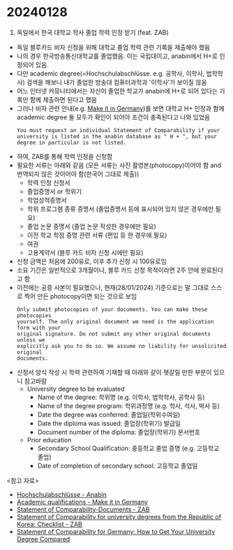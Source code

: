 # 20240128

1. 독일에서 한국 대학교 학사 졸업 학력 인정 받기 (feat. ZAB)

- 독일 블루카드 비자 신청을 위해 대학교 졸업 학력 관련 기록을 제출해야 했음
- 나의 경우 한국방송통신대학교를 졸업했음. 이는 국립대이고, anabin에서 H+로 인정되어 있음.
- 다만 academic degree(=Hochschulabschlüsse. e.g. 공학사, 이학사, 법학학사) 검색을 해보니 내가 졸업한 방송대 컴퓨터과학과 '이학사'가 보이질 않음
- 어느 인터넷 커뮤니티에서는 자신이 졸업한 학교가 anabin에 H+로 되어 있다는 기록만 함께 제출하면 된다고 했음
- 그러나 비자 관련 안내(e.g. [Make it in Germany](https://www.make-it-in-germany.com/en/working-in-germany/recognition/academic-qualifications))를 보면 대학교 H+ 인정과 함께 academic degree 둘 모두가 확인이 되어야 조건이 충족된다고 나와 있었음
  ```
  You must request an individual Statement of Comparability if your university is listed in the anabin database as " H + ", but your degree in particular is not listed.
  ```
- 하여, ZAB를 통해 학력 인정을 신청함
- 필요한 서류는 아래와 같음 (모든 서류는 사진 촬영본(photocopy)이어야 함 and 번역되지 않은 것이어야 함(한국어 그대로 제출))
  - 학력 인정 신청서
  - 졸업증명서 or 학위기
  - 학업성적증명서
  - 학위 프로그램 종류 증명서 (졸업증명서 등에 표시되어 있지 않은 경우에만 필요)
  - 졸업 논문 증명서 (졸업 논문 작성한 경우에만 필요)
  - 이전 학교 학점 증명 관련 서류 (편입 등 한 경우에 필요)
  - 여권
  - 고용계약서 (블루 카드 비자 신청 시에만 필요)
- 신청 금액은 처음에 200유로, 이후 추가 신청 시 100유로임
- 소요 기간은 일반적으로 3개월이나, 블루 카드 신청 목적이라면 2주 안에 완료된다고 함
- 이전에는 공증 사본이 필요했으나, 현재(28/01/2024) 기준으로는 말 그대로 스스로 찍어 만든 photocopy이면 되는 것으로 보임
  ```
  Only submit photocopies of your documents. You can make these photocopies
  yourself. The only original document we need is the application form with your
  original signature. Do not submit any other original documents unless we
  explicitly ask you to do so. We assume no liability for unsolicited original
  documents.
  ```
- 신청서 양식 작성 시 학력 관련하여 기재할 때 아래와 같이 헷갈릴 만한 부분이 있으니 참고바람
  - University degree to be evaluated
    - Name of the degree: 학위명 (e.g. 이학사, 법학학사, 공학사 등)
    - Name of the degree program: 학위과정명 (e.g. 학사, 석사, 박사 등)
    - Date the degree was conferred: 졸업일(학위수여일)
    - Date the diploma was issued: 졸업장(학위기) 발급일
    - Document number of the diploma: 졸업장(학위기) 문서번호
  - Prior education
    - Secondary School Qualification: 중등학교 졸업 증명 (e.g. 고등학교 졸업)
    - Date of completion of secondary school: 고등학교 졸업일

<참고 자료>

- [Hochschulabschlüsse - Anabin](https://anabin.kmk.org/no_cache/filter/hochschulabschluesse.html)
- [Academic qualifications - Make it in Germany](https://www.make-it-in-germany.com/en/working-in-germany/recognition/academic-qualifications)
- [Statement of Comparability-Documents - ZAB](https://www.kmk.org/zab/statement-of-comparability/documents.html)
- [Statement of Comparability for university degrees from the Republic of Korea: Checklist - ZAB](https://www.kmk.org/fileadmin/pdf/ZAB/Zeugnisbewertungen/Einzureichende_Dokumente/Korea_Zeugnisbewertung_Dokumente_EN.pdf)
- [Statement of Comparability for Germany: How to Get Your University Degree Compared](https://www.nomadenberlin.com/blog2/degree-recognition-germany)
